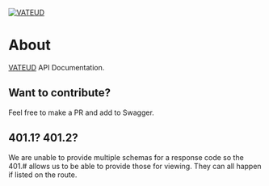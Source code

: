 [![VATEUD](https://vateud.net/img/logo_without_slogan.png)](https://core.vateud.net)
# About
[VATEUD](https://core.vateud.net) API Documentation.

## Want to contribute?
Feel free to make a PR and add to Swagger.

## 401.1? 401.2?
We are unable to provide multiple schemas for a response code so the 401.# allows us to be able to provide those for viewing.
They can all happen if listed on the route.